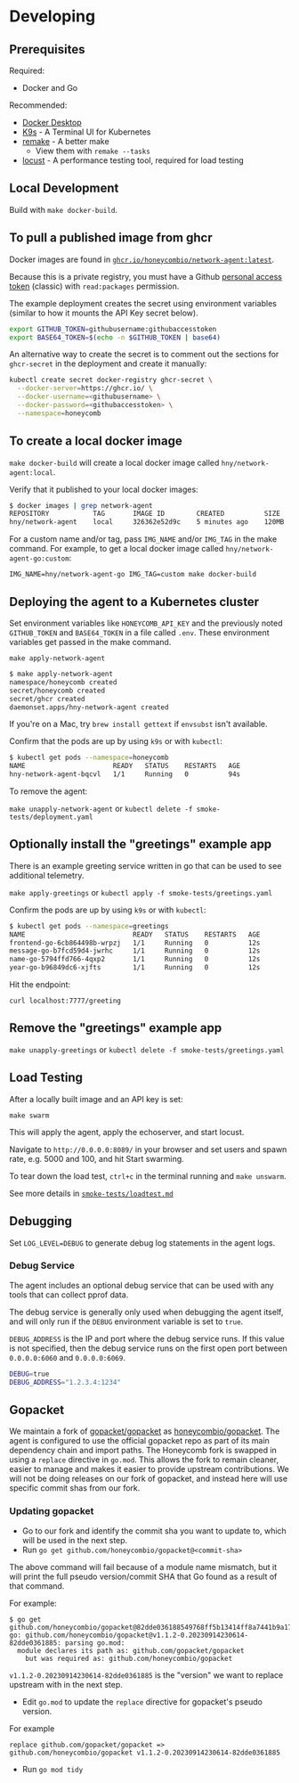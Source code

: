 # Developing

## Prerequisites

Required:

- Docker and Go

Recommended:

- [Docker Desktop](https://www.docker.com/products/docker-desktop/)
- [K9s](https://k9scli.io/) - A Terminal UI for Kubernetes
- [remake](https://remake.readthedocs.io/) - A better make
  - View them with `remake --tasks`
- [locust](https://docs.locust.io/en/stable/what-is-locust.html) - A performance testing tool, required for load testing

## Local Development

Build with `make docker-build`.

## To pull a published image from ghcr

Docker images are found in [`ghcr.io/honeycombio/network-agent:latest`](https://github.com/honeycombio/honeycomb-network-agent/pkgs/container/network-agent).

Because this is a private registry, you must have a Github [personal access token](https://github.com/settings/tokens) (classic) with `read:packages` permission.

The example deployment creates the secret using environment variables (similar to how it mounts the API Key secret below).

```sh
export GITHUB_TOKEN=githubusername:githubaccesstoken
export BASE64_TOKEN=$(echo -n $GITHUB_TOKEN | base64)
```

An alternative way to create the secret is to comment out the sections for `ghcr-secret` in the deployment and create it manually:

```sh
kubectl create secret docker-registry ghcr-secret \
  --docker-server=https://ghcr.io/ \
  --docker-username=<githubusername> \
  --docker-password=<githubaccesstoken> \
  --namespace=honeycomb
```

## To create a local docker image

`make docker-build` will create a local docker image called `hny/network-agent:local`.

Verify that it published to your local docker images:

```sh
$ docker images | grep network-agent
REPOSITORY           TAG       IMAGE ID        CREATED          SIZE
hny/network-agent    local     326362e52d9c    5 minutes ago    120MB
```

For a custom name and/or tag, pass `IMG_NAME` and/or `IMG_TAG` in the make command.
For example, to get a local docker image called `hny/network-agent-go:custom`:

`IMG_NAME=hny/network-agent-go IMG_TAG=custom make docker-build`

## Deploying the agent to a Kubernetes cluster

Set environment variables like `HONEYCOMB_API_KEY` and the previously noted `GITHUB_TOKEN` and `BASE64_TOKEN` in a file called `.env`.
These environment variables get passed in the make command.

`make apply-network-agent`

```sh
$ make apply-network-agent
namespace/honeycomb created
secret/honeycomb created
secret/ghcr created
daemonset.apps/hny-network-agent created
```

If you're on a Mac, try `brew install gettext` if `envsubst` isn't available.

Confirm that the pods are up by using `k9s` or with `kubectl`:

```sh
$ kubectl get pods --namespace=honeycomb
NAME                      READY   STATUS    RESTARTS   AGE
hny-network-agent-bqcvl   1/1     Running   0          94s
```

To remove the agent:

`make unapply-network-agent` or `kubectl delete -f smoke-tests/deployment.yaml`

## Optionally install the "greetings" example app

There is an example greeting service written in go that can be used to see additional telemetry.

`make apply-greetings` or `kubectl apply -f smoke-tests/greetings.yaml`

Confirm the pods are up by using `k9s` or with `kubectl`:

```sh
$ kubectl get pods --namespace=greetings
NAME                           READY   STATUS    RESTARTS   AGE
frontend-go-6cb864498b-wrpzj   1/1     Running   0          12s
message-go-b7fcd59d4-jwrhc     1/1     Running   0          12s
name-go-5794ffd766-4qxp2       1/1     Running   0          12s
year-go-b96849dc6-xjfts        1/1     Running   0          12s
```

Hit the endpoint:

`curl localhost:7777/greeting`

## Remove the "greetings" example app

`make unapply-greetings` or `kubectl delete -f smoke-tests/greetings.yaml`

## Load Testing

After a locally built image and an API key is set:

`make swarm`

This will apply the agent, apply the echoserver, and start locust.

Navigate to `http://0.0.0.0:8089/` in your browser and set users and spawn rate, e.g. 5000 and 100, and hit Start swarming.

To tear down the load test, `ctrl+c` in the terminal running and `make unswarm`.

See more details in [`smoke-tests/loadtest.md`](./smoke-tests/loadtest.md)

## Debugging

Set `LOG_LEVEL=DEBUG` to generate debug log statements in the agent logs.

### Debug Service

The agent includes an optional debug service that can be used with any tools that can collect pprof data.

The debug service is generally only used when debugging the agent itself, and will only run if the `DEBUG` environment variable is set to `true`.

`DEBUG_ADDRESS` is the IP and port where the debug service runs.
If this value is not specified, then the debug service runs on the first open port between `0.0.0.0:6060` and `0.0.0.0:6069`.

```sh
DEBUG=true
DEBUG_ADDRESS="1.2.3.4:1234"
```

## Gopacket

We maintain a fork of [gopacket/gopacket](https://github.com/gopacket/gopacket) as [honeycombio/gopacket](https://github.com/honeycombio/gopacket).
The agent is configured to use the official gopacket repo as part of its main dependency chain and import paths.
The Honeycomb fork is swapped in using a `replace` directive in `go.mod`.
This allows the fork to remain cleaner, easier to manage and makes it easier to provide upstream contributions.
We will not be doing releases on our fork of gopacket, and instead here will use specific commit shas from our fork.

### Updating gopacket

- Go to our fork and identify the commit sha you want to update to, which will be used in the next step.
- Run `go get github.com/honeycombio/gopacket@<commit-sha>`

The above command will fail because of a module name mismatch, but it will print the full pseudo version/commit SHA that Go found as a result of that command.

For example:

```shell
$ go get github.com/honeycombio/gopacket@82dde036188549768ff5b13414ff8a7441b9a17f
go: github.com/honeycombio/gopacket@v1.1.2-0.20230914230614-82dde0361885: parsing go.mod:
  module declares its path as: github.com/gopacket/gopacket
    but was required as: github.com/honeycombio/gopacket
```

`v1.1.2-0.20230914230614-82dde0361885` is the "version" we want to replace upstream with in the next step.

- Edit `go.mod` to update the `replace` directive for gopacket's pseudo version.

For example

```golang
replace github.com/gopacket/gopacket => github.com/honeycombio/gopacket v1.1.2-0.20230914230614-82dde0361885
```

- Run `go mod tidy`
